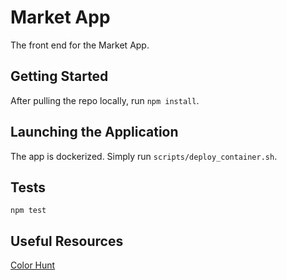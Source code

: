 # Market App
The front end for the Market App.

## Getting Started
After pulling the repo locally, run `npm install`.

## Launching the Application
The app is dockerized. Simply run `scripts/deploy_container.sh`.

## Tests
```
npm test
```

## Useful Resources
[Color Hunt](https://colorhunt.co/palettes/dark)